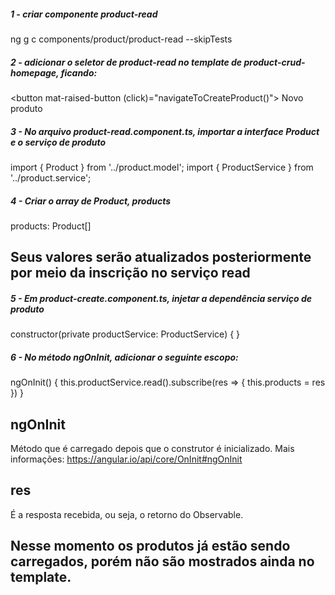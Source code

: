 ##### 1 - criar componente product-read
ng g c components/product/product-read --skipTests


##### 2 - adicionar o seletor de product-read no template de product-crud-homepage, ficando:
<button mat-raised-button (click)="navigateToCreateProduct()"> Novo produto </button>

<fenix-product-read></fenix-product-read>


##### 3 - No arquivo product-read.component.ts, importar a interface Product e o serviço de produto
import { Product } from '../product.model';
import { ProductService } from '../product.service';


##### 4 - Criar o array de Product, products
products: Product[]

## Seus valores serão atualizados posteriormente por meio da inscrição no serviço read


##### 5 - Em product-create.component.ts, injetar a dependência serviço de produto
constructor(private productService: ProductService) { }


##### 6 - No método ngOnInit, adicionar o seguinte escopo:
ngOnInit() {
    this.productService.read().subscribe(res => {
        this.products = res
    })
}

## ngOnInit
Método que é carregado depois que o construtor é inicializado.
Mais informações: https://angular.io/api/core/OnInit#ngOnInit

## res
É a resposta recebida, ou seja, o retorno do Observable.

## Nesse momento os produtos já estão sendo carregados, porém não são mostrados ainda no template.